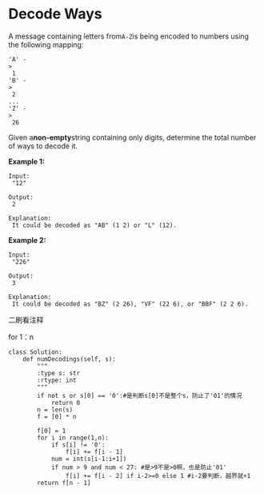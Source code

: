 # Decode Ways

A message containing letters from`A-Z`is being encoded to numbers using the following mapping:

```text
'A' -
>
 1
'B' -
>
 2
...
'Z' -
>
 26
```

Given a**non-empty**string containing only digits, determine the total number of ways to decode it.

**Example 1:**

```text
Input:
 "12"

Output:
 2

Explanation:
 It could be decoded as "AB" (1 2) or "L" (12).
```

**Example 2:**

```text
Input:
 "226"

Output:
 3

Explanation:
 It could be decoded as "BZ" (2 26), "VF" (22 6), or "BBF" (2 2 6).
```

二刷看注释

for 1：n

```text
class Solution:
    def numDecodings(self, s):
        """
        :type s: str
        :rtype: int
        """
        if not s or s[0] == '0':#是判断s[0]不是整个s，防止了'01'的情况
            return 0
        n = len(s)
        f = [0] * n

        f[0] = 1
        for i in range(1,n):
            if s[i] != '0':
                f[i] += f[i - 1]
            num = int(s[i-1:i+1])
            if num > 9 and num < 27: #是>9不是>0啊，也是防止'01'
                f[i] += f[i - 2] if i-2>=0 else 1 #i-2要判断，越界就+1
        return f[n - 1]
```

